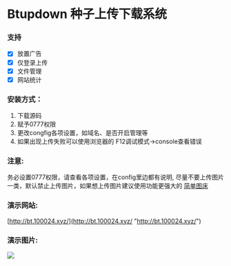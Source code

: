 # Btupdown 种子上传下载系统
### 支持
- [x] 放置广告
- [x] 仅登录上传
- [x] 文件管理
- [x] 网站统计
### 安装方式：
1. 下载源码
2. 赋予0777权限
3. 更改congfig各项设置，如域名、是否开启管理等
4. 如果出现上传失败可以使用浏览器的 F12调试模式->console查看错误
### 注意:
务必设置0777权限，请查看各项设置，在config里边都有说明,
尽量不要上传图片一类，默认禁止上传图片，如果想上传图片建议使用功能更强大的 [简单图床](https://github.com/icret/easyImages2.0 "简单图床")
### 演示网站:
[http://bt.100024.xyz/](http://bt.100024.xyz/ "http://bt.100024.xyz/")
### 演示图片:
![](https://img.545141.com/i/2019/06/19/12qhqs6.gif)